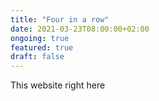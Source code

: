 ```yaml
---
title: "Four in a row"
date: 2021-03-23T08:00:00+02:00
ongoing: true
featured: true
draft: false
---
```


This website right here